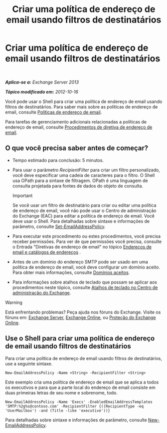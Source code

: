 ﻿---
title: 'Criar uma política de endereço de email usando filtros de destinatários'
TOCTitle: Criar uma política de endereço de email usando filtros de destinatários
ms:assetid: e3f446bd-1511-479c-8d87-2dfce5547c90
ms:mtpsurl: https://technet.microsoft.com/pt-br/library/Bb232194(v=EXCHG.150)
ms:contentKeyID: 50486895
ms.date: 05/22/2018
mtps_version: v=EXCHG.150
ms.translationtype: MT
---

# Criar uma política de endereço de email usando filtros de destinatários

 

_**Aplica-se a:** Exchange Server 2013_

_**Tópico modificado em:** 2012-10-16_

Você pode usar o Shell para criar uma política de endereço de email usando filtros de destinatários. Para saber mais sobre as políticas de endereço de email, consulte [Políticas de endereço de email](email-address-policies-exchange-2013-help.md).

Para tarefas de gerenciamento adicionais relacionadas a políticas de endereço de email, consulte [Procedimentos de diretiva de endereço de email](email-address-policy-procedures-exchange-2013-help.md).

## O que você precisa saber antes de começar?

  - Tempo estimado para conclusão: 5 minutos.

  - Para usar o parâmetro *RecipientFilter* para criar um filtro personalizado, você deve especificar uma cadeia de caracteres para o filtro. O Shell usa OPath para a sintaxe de filtragem. OPath é uma linguagem de consulta projetada para fontes de dados do objeto de consulta.
    

    > [!IMPORTANT]
    > Se você usar um filtro de destinatário para criar ou editar uma política de endereço de email, você não pode usar o Centro de administração do Exchange (EAC) para editar a política de endereço de email. Você deve usar o Shell. Para detalhadas sobre sintaxe e informações de parâmetro, consulte <A href="https://technet.microsoft.com/pt-br/library/bb124517(v=exchg.150)">Set-EmailAddressPolicy</A>.



  - Para executar este procedimento ou estes procedimentos, você precisa receber permissões. Para ver de que permissões você precisa, consulte o Entrada "Diretivas de endereço de email" no tópico [Endereços de email e catálogos de endereços](email-addresses-and-address-books-exchange-2013-help.md) .

  - Antes de um domínio do endereço SMTP pode ser usado em uma política de endereço de email, você deve configurar um domínio aceito. Para obter mais informações, consulte [Domínios aceitos](accepted-domains-exchange-2013-help.md).

  - Para informações sobre atalhos de teclado que possam se aplicar aos procedimentos neste tópico, consulte [Atalhos de teclado no Centro de administração do Exchange](keyboard-shortcuts-in-the-exchange-admin-center-exchange-online-protection-help.md).


> [!WARNING]
> Está enfrentando problemas? Peça ajuda nos fóruns do Exchange. Visite os fóruns em: <A href="https://go.microsoft.com/fwlink/p/?linkid=60612">Exchange Server</A>, <A href="https://go.microsoft.com/fwlink/p/?linkid=267542">Exchange Online</A>, ou <A href="https://go.microsoft.com/fwlink/p/?linkid=285351">Proteção do Exchange Online</A>.



## Use o Shell para criar uma política de endereço de email usando filtros de destinatários

Para criar uma política de endereço de email usando filtros de destinatários, use a seguinte sintaxe.

    New-EmailAddressPolicy -Name <String> -RecipientFilter <String>

Este exemplo cria uma política de endereço de email que se aplica a todos os executivos e para que a parte local do endereço de email consiste em duas primeiras letras de seu nome e sobrenome, todo.

    New-EmailAddressPolicy -Name 'Execs' -EnabledEmailAddressTemplates 'SMTP:%2g%s@contoso.com' -RecipientFilter {((RecipientType -eq 'UserMailbox') -and (Title -like 'executive'))}

Para detalhadas sobre sintaxe e informações de parâmetro, consulte [New-EmailAddressPolicy](https://technet.microsoft.com/pt-br/library/aa996800\(v=exchg.150\)).

